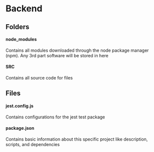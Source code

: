 # Backend

## Folders

#### node_modules

Contains all modules downloaded through the node package manager (npm). Any 3rd
part software will be stored in here

#### SRC

Contains all source code for files

## Files

#### jest.config.js

Contains configurations for the jest test package

#### package.json

Contains basic information about this specific project like description, scripts,
and dependencies
